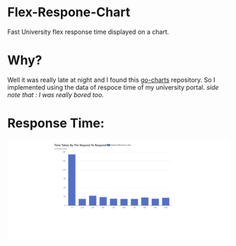 # Flex-Respone-Chart
Fast University flex response time displayed on a chart.

# Why?
Well it was really late at night and I found this [go-charts](https://github.com/go-echarts/go-echarts) repository. So I implemented using the data of respoce time of my university portal. *side note that : I was really bored too.*

# Response Time:
![Response Time](https://github.com/Rehmanareeb/Flex-Respone-Chart/blob/main/Request_Response.png?raw=true "Title")
